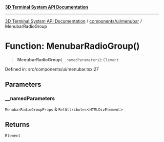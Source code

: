 [**3D Terminal System API Documentation**](../../../../README.md)

***

[3D Terminal System API Documentation](../../../../README.md) / [components/ui/menubar](../README.md) / MenubarRadioGroup

# Function: MenubarRadioGroup()

> **MenubarRadioGroup**(`__namedParameters`): `Element`

Defined in: src/components/ui/menubar.tsx:27

## Parameters

### \_\_namedParameters

`MenubarRadioGroupProps` & `RefAttributes`\<`HTMLDivElement`\>

## Returns

`Element`

